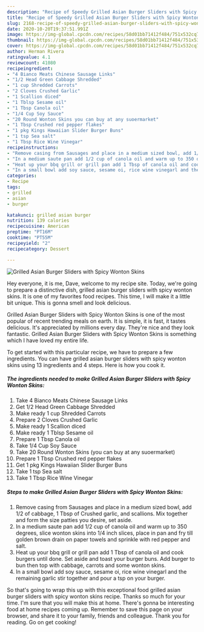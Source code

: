 ```yaml
---
description: "Recipe of Speedy Grilled Asian Burger Sliders with Spicy Wonton Skins"
title: "Recipe of Speedy Grilled Asian Burger Sliders with Spicy Wonton Skins"
slug: 2168-recipe-of-speedy-grilled-asian-burger-sliders-with-spicy-wonton-skins
date: 2020-10-20T19:37:51.991Z
image: https://img-global.cpcdn.com/recipes/58d01bb71412f484/751x532cq70/grilled-asian-burger-sliders-with-spicy-wonton-skins-recipe-main-photo.jpg
thumbnail: https://img-global.cpcdn.com/recipes/58d01bb71412f484/751x532cq70/grilled-asian-burger-sliders-with-spicy-wonton-skins-recipe-main-photo.jpg
cover: https://img-global.cpcdn.com/recipes/58d01bb71412f484/751x532cq70/grilled-asian-burger-sliders-with-spicy-wonton-skins-recipe-main-photo.jpg
author: Herman Rivera
ratingvalue: 4.1
reviewcount: 41080
recipeingredient:
- "4 Bianco Meats Chinese Sausage Links"
- "1/2 Head Green Cabbage Shredded"
- "1 cup Shredded Carrots"
- "2 Cloves Crushed Garlic"
- "1 Scallion diced"
- "1 Tblsp Sesame oil"
- "1 Tbsp Canola oil"
- "1/4 Cup Soy Sauce"
- "20 Round Wonton Skins you can buy at any suoermarket"
- "1 Tbsp Crushed red pepper flakes"
- "1 pkg Kings Hawaiian Slider Burger Buns"
- "1 tsp Sea salt"
- "1 Tbsp Rice Wine Vinegar"
recipeinstructions:
- "Remove casing from Sausages and place in a medium sized bowl, add 1/2 of cabbage, 1 Tbsp of Crushed garlic, and scallions. Mix together and form the size patties you desire, set aside."
- "In a medium saute pan add 1/2 cup of canola oil and warm up to 350 degrees, slice wonton skins into 1/4 inch slices, place in pan and fry till golden brown drain on paper towels and sprinkle with red pepper and salt."
- "Heat up your bbq grill or grill pan add 1 Tbsp of canola oil and cook burgers until done. Set aside and toast your burger buns. Add burger to bun then top with cabbage, carrots and some wonton skins."
- "In a small bowl add soy sauce, sesame oi, rice wine vinegarl and the remaining garlic stir together and pour a tsp on your burger."
categories:
- Recipe
tags:
- grilled
- asian
- burger

katakunci: grilled asian burger 
nutrition: 139 calories
recipecuisine: American
preptime: "PT16M"
cooktime: "PT55M"
recipeyield: "2"
recipecategory: Dessert

---
```



![Grilled Asian Burger Sliders with Spicy Wonton Skins](https://img-global.cpcdn.com/recipes/58d01bb71412f484/751x532cq70/grilled-asian-burger-sliders-with-spicy-wonton-skins-recipe-main-photo.jpg)

Hey everyone, it is me, Dave, welcome to my recipe site. Today, we're going to prepare a distinctive dish, grilled asian burger sliders with spicy wonton skins. It is one of my favorites food recipes. This time, I will make it a little bit unique. This is gonna smell and look delicious.



Grilled Asian Burger Sliders with Spicy Wonton Skins is one of the most popular of recent trending meals on earth. It is simple, it is fast, it tastes delicious. It's appreciated by millions every day. They're nice and they look fantastic. Grilled Asian Burger Sliders with Spicy Wonton Skins is something which I have loved my entire life.


To get started with this particular recipe, we have to prepare a few ingredients. You can have grilled asian burger sliders with spicy wonton skins using 13 ingredients and 4 steps. Here is how you cook it.

<!--inarticleads1-->

##### The ingredients needed to make Grilled Asian Burger Sliders with Spicy Wonton Skins:

1. Take 4 Bianco Meats Chinese Sausage Links
1. Get 1/2 Head Green Cabbage Shredded
1. Make ready 1 cup Shredded Carrots
1. Prepare 2 Cloves Crushed Garlic
1. Make ready 1 Scallion diced
1. Make ready 1 Tblsp Sesame oil
1. Prepare 1 Tbsp Canola oil
1. Take 1/4 Cup Soy Sauce
1. Take 20 Round Wonton Skins (you can buy at any suoermarket)
1. Prepare 1 Tbsp Crushed red pepper flakes
1. Get 1 pkg Kings Hawaiian Slider Burger Buns
1. Take 1 tsp Sea salt
1. Take 1 Tbsp Rice Wine Vinegar




<!--inarticleads2-->

##### Steps to make Grilled Asian Burger Sliders with Spicy Wonton Skins:

1. Remove casing from Sausages and place in a medium sized bowl, add 1/2 of cabbage, 1 Tbsp of Crushed garlic, and scallions. Mix together and form the size patties you desire, set aside.
1. In a medium saute pan add 1/2 cup of canola oil and warm up to 350 degrees, slice wonton skins into 1/4 inch slices, place in pan and fry till golden brown drain on paper towels and sprinkle with red pepper and salt.
1. Heat up your bbq grill or grill pan add 1 Tbsp of canola oil and cook burgers until done. Set aside and toast your burger buns. Add burger to bun then top with cabbage, carrots and some wonton skins.
1. In a small bowl add soy sauce, sesame oi, rice wine vinegarl and the remaining garlic stir together and pour a tsp on your burger.




So that's going to wrap this up with this exceptional food grilled asian burger sliders with spicy wonton skins recipe. Thanks so much for your time. I'm sure that you will make this at home. There's gonna be interesting food at home recipes coming up. Remember to save this page on your browser, and share it to your family, friends and colleague. Thank you for reading. Go on get cooking!

